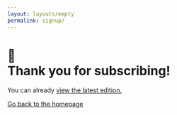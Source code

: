 ```yaml
---
layout: layouts/empty
permalink: signup/
---
```






# 🎉 <br/> Thank you for subscribing!

You can already <a href="/newsletter/archive">view the latest edition.</a>

[Go back to the homepage](/)
